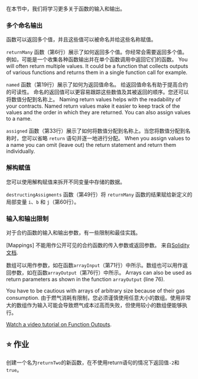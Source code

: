 在本节中，我们将学习更多关于函数的输入和输出。

### 多个命名输出

函数可以返回多个值，并且这些值可以被命名并给这些名称赋值。

`returnMany` 函数（第6行）展示了如何返回多个值。你经常会需要返回多个值。例如，可能是一个收集各种函数输出并在单个函数调用中返回它们的函数。
You will often return multiple values. It could be a function that collects outputs of various functions and returns them in a single function call for example.

`named` 函数（第19行）展示了如何为返回值命名。
给返回值命名有助于提高合约的可读性。 命名的返回值可以更容易跟踪这些数值及其被返回的顺序。您还可以将数值分配到名称上。
Naming return values helps with the readability of your contracts. Named return values make it easier to keep track of the values and the order in which they are returned. You can also assign values to a name.

`assigned` 函数（第33行）展示了如何将数值分配到名称上。当您将数值分配到名称时，您可以省略 `return` 语句并逐一地进行分配。
When you assign values to a name you can omit (leave out) the return statement and return them individually.

### 解构赋值

您可以使用解构赋值来拆开不同变量中存储的数据。

`destructingAssigments` 函数（第49行）将 `returnMany` 函数的结果赋给新定义的局部变量 `i`、`b` 和 `j`（第60行）。

### 输入和输出限制

对于合约函数的输入和输出参数，有一些限制和最佳实践。

[Mappings] 不能用作公开可见的合约函数的传入参数或返回参数。
来自<a href="https://docs.soliditylang.org/en/latest/types.html#mapping-types" target="_blank">Solidity 文档</a>.

数组可以用作参数，如在函数`arrayInput`（第71行）中所示。数组也可以用作返回参数，如在函数`arrayOutput`（第76行）中所示。 Arrays can also be used as return parameters as shown in the function `arrayOutput` (line 76).

You have to be cautious with arrays of arbitrary size because of their gas consumption. 由于燃气消耗有限制，您必须谨慎使用任意大小的数组。使用非常大的数组作为输入可能会导致燃气成本过高而失败，但使用较小的数组便能够执行。

<a href="https://www.youtube.com/watch?v=je7dWT6bEZM" target="_blank">Watch a video tutorial on Function Outputs</a>.

## ⭐️ 作业

创建一个名为`returnTwo`的新函数，在不使用return语句的情况下返回值`-2`和`true`。
